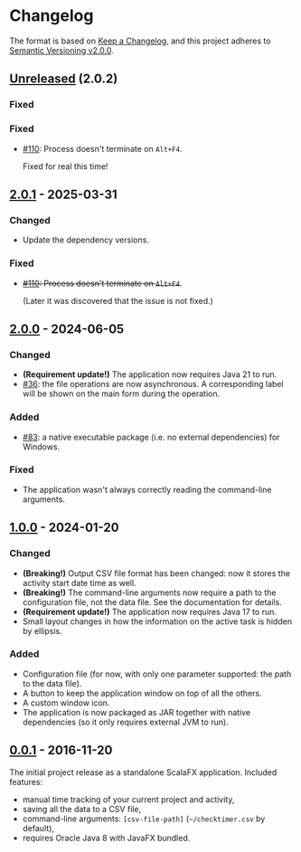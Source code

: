 <!--
SPDX-FileCopyrightText: 2024-2025 Friedrich von Never <friedrich@fornever.me>

SPDX-License-Identifier: MIT
-->

Changelog
=========

The format is based on [Keep a Changelog](https://keepachangelog.com/en/1.0.0/),
and this project adheres to [Semantic
Versioning v2.0.0](https://semver.org/spec/v2.0.0.html).

## [Unreleased] (2.0.2)
### Fixed
### Fixed
- [#110](https://github.com/ForNeVeR/checktimer/issues/110): Process doesn't terminate on `Alt+F4`.

  Fixed for real this time!

## [2.0.1] - 2025-03-31
### Changed
- Update the dependency versions.

### Fixed
- ~~[#110](https://github.com/ForNeVeR/checktimer/issues/110): Process doesn't terminate on `Alt+F4`~~.

  (Later it was discovered that the issue is not fixed.)

## [2.0.0] - 2024-06-05
### Changed
- **(Requirement update!)** The application now requires Java 21 to run.
- [#36](https://github.com/ForNeVeR/checktimer/issues/36): the file operations are now asynchronous. A corresponding label will be shown on the main form during the operation.
### Added
- [#83](https://github.com/ForNeVeR/checktimer/issues/83): a native executable package (i.e. no external dependencies) for Windows.

### Fixed
- The application wasn't always correctly reading the command-line arguments.

## [1.0.0] - 2024-01-20
### Changed
- **(Breaking!)** Output CSV file format has been changed: now it stores the activity start date time as well.
- **(Breaking!)** The command-line arguments now require a path to the configuration file, not the data file. See the documentation for details.
- **(Requirement update!)** The application now requires Java 17 to run.
- Small layout changes in how the information on the active task is hidden by ellipsis.

### Added
- Configuration file (for now, with only one parameter supported: the path to the data file).
- A button to keep the application window on top of all the others.
- A custom window icon.
- The application is now packaged as JAR together with native dependencies (so it only requires external JVM to run).

## [0.0.1] - 2016-11-20
The initial project release as a standalone ScalaFX application. Included features:
- manual time tracking of your current project and activity,
- saving all the data to a CSV file,
- command-line arguments: `[csv-file-path]` (`~/checktimer.csv` by default),
- requires Oracle Java 8 with JavaFX bundled.

[0.0.1]: https://github.com/ForNeVeR/checktimer/releases/tag/0.0.1
[1.0.0]: https://github.com/ForNeVeR/checktimer/compare/0.0.1...v1.0.0
[2.0.0]: https://github.com/ForNeVeR/checktimer/compare/v1.0.0...v2.0.0
[2.0.1]: https://github.com/ForNeVeR/checktimer/compare/v2.0.0...v2.0.1
[Unreleased]: https://github.com/ForNeVeR/checktimer/compare/v2.0.1...HEAD
